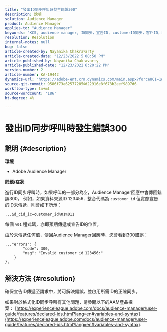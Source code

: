 ```yaml
---
title: "發出ID同步呼叫時發生錯誤300"
description: 說明
solution: Audience Manager
product: Audience Manager
applies-to: "Audience Manager"
keywords: "KCS, audience manager, ID同步，宣告ID, customerID同步，客戶ID，線上同步"
resolution: Resolution
internal-notes: null
bug: false
article-created-by: Nayanika Chakravarty
article-created-date: "12/23/2022 5:08:50 PM"
article-published-by: Nayanika Chakravarty
article-published-date: "12/23/2022 6:20:22 PM"
version-number: 2
article-number: KA-19442
dynamics-url: "https://adobe-ent.crm.dynamics.com/main.aspx?forceUCI=1&pagetype=entityrecord&etn=knowledgearticle&id=a6619c72-e482-ed11-81ac-6045bd006079"
source-git-commit: 9586f73a625772856d22916e8f673b2eef9897d6
workflow-type: tm+mt
source-wordcount: '186'
ht-degree: 4%

---
```


# 發出ID同步呼叫時發生錯誤300

## 說明 {#description}


<b>環境</b>

- Adobe Audience Manager

<b>問題/症狀</b>

進行ID同步呼叫時，如果呼叫的一部分為空，Audience Manager回應中會傳回錯誤300。 例如，如果資料來源ID 123456，整合代碼為 `customer_id` 但實際宣告的ID未傳遞，則會如下所示：

`...&d_cid_ic=customer_id%01%011`

每個 `%01` 程式碼，亦即預期傳遞或宣告ID的位置。

由於未傳遞任何值，傳回Audience Manager回應時，您會看到300錯誤：




```
..."errors": {
        "code": 300,
        "msg": "Invalid customer id 123456:"
    }
},
```





## 解決方法 {#resolution}


確保宣告ID傳遞至請求中，將可解決錯誤，並啟用所需ID的正確同步。

如果對於格式化ID同步呼叫有其他問題，請參閱以下的AAM產品檔案： [https://experienceleague.adobe.com/docs/audience-manager/user-guide/features/declared-ids.html?lang=en#variables-and-syntax](https://experienceleague.adobe.com/docs/audience-manager/user-guide/features/declared-ids.html?lang=en#variables-and-syntax).
